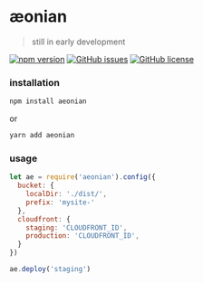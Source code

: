 
æonian
========
> still in early development

[![npm version](https://badge.fury.io/js/aeonian.svg)](https://badge.fury.io/js/aeonian)
[![GitHub issues](https://img.shields.io/github/issues/acidjazz/aeonian.svg)](https://github.com/acidjazz/aeonian/issues)
[![GitHub license](https://img.shields.io/badge/license-Apache%202-blue.svg)](https://raw.githubusercontent.com/acidjazz/aeonian/master/license)

### installation
```bash
npm install aeonian
```
or
```bash
yarn add aeonian
```
###  usage
```javascript
let ae = require('aeonian').config({
  bucket: {
    localDir: './dist/',
    prefix: 'mysite-'
  },
  cloudfront: {
    staging: 'CLOUDFRONT_ID',
    production: 'CLOUDFRONT_ID',
  }
})

ae.deploy('staging')
```
